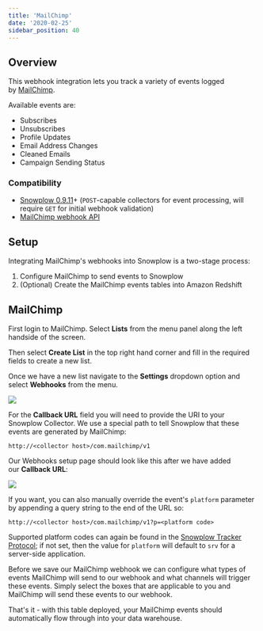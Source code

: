 ```yaml
---
title: 'MailChimp'
date: '2020-02-25'
sidebar_position: 40
---
```


## Overview

This webhook integration lets you track a variety of events logged by [MailChimp](http://mailchimp.com/).

Available events are:

- Subscribes
- Unsubscribes
- Profile Updates
- Email Address Changes
- Cleaned Emails
- Campaign Sending Status

### Compatibility

- [Snowplow 0.9.11](https://github.com/snowplow/snowplow/releases/tag/0.9.11)\+ (`POST`\-capable collectors for event processing, will require `GET` for initial webhook validation)
- [MailChimp webhook API](https://mailchimp.com/developer/transactional/docs/webhooks/)

## Setup

Integrating MailChimp's webhooks into Snowplow is a two-stage process:

1. Configure MailChimp to send events to Snowplow
2. (Optional) Create the MailChimp events tables into Amazon Redshift

## MailChimp

First login to MailChimp. Select **Lists** from the menu panel along the left handside of the screen.

Then select **Create List** in the top right hand corner and fill in the required fields to create a new list.

Once we have a new list navigate to the **Settings** dropdown option and select **Webhooks** from the menu.

![](images/mailchimp-1.png)

For the **Callback URL** field you will need to provide the URI to your Snowplow Collector. We use a special path to tell Snowplow that these events are generated by MailChimp:

```markup
http://<collector host>/com.mailchimp/v1
```

Our Webhooks setup page should look like this after we have added our **Callback URL**:

![](images/mailchimp-2.png)

If you want, you can also manually override the event's `platform` parameter by appending a query string to the end of the URL so:

```markup
http://<collector host>/com.mailchimp/v1?p=<platform code>
```

Supported platform codes can again be found in the [Snowplow Tracker Protocol](https://github.com/snowplow/snowplow/wiki/snowplow-tracker-protocol#1-common-parameters-platform-and-event-independent); if not set, then the value for `platform` will default to `srv` for a server-side application.

Before we save our MailChimp webhook we can configure what types of events MailChimp will send to our webhook and what channels will trigger these events. Simply select the boxes that are applicable to you and MailChimp will send these events to our webhook.

That's it - with this table deployed, your MailChimp events should automatically flow through into your data warehouse.
